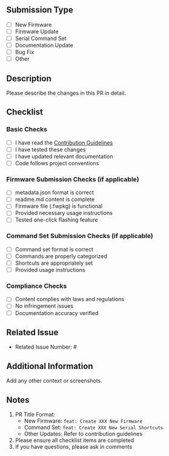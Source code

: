 ## Submission Type
- [ ] New Firmware
- [ ] Firmware Update
- [ ] Serial Command Set
- [ ] Documentation Update
- [ ] Bug Fix
- [ ] Other

## Description
Please describe the changes in this PR in detail.

## Checklist

### Basic Checks
- [ ] I have read the [Contribution Guidelines](CONTRIBUTING.md)
- [ ] I have tested these changes
- [ ] I have updated relevant documentation
- [ ] Code follows project conventions

### Firmware Submission Checks (if applicable)
- [ ] metadata.json format is correct
- [ ] readme.md content is complete
- [ ] Firmware file (.fwpkg) is functional
- [ ] Provided necessary usage instructions
- [ ] Tested one-click flashing feature

### Command Set Submission Checks (if applicable)
- [ ] Command set format is correct
- [ ] Commands are properly categorized
- [ ] Shortcuts are appropriately set
- [ ] Provided usage instructions

### Compliance Checks
- [ ] Content complies with laws and regulations
- [ ] No infringement issues
- [ ] Documentation accuracy verified

## Related Issue
- Related Issue Number: #

## Additional Information
Add any other context or screenshots.

## Notes
1. PR Title Format:
   - New Firmware: `feat: Create XXX New Firmware`
   - Command Set: `feat: Create XXX New Serial Shortcuts`
   - Other Updates: Refer to contribution guidelines
2. Please ensure all checklist items are completed
3. If you have questions, please ask in comments
